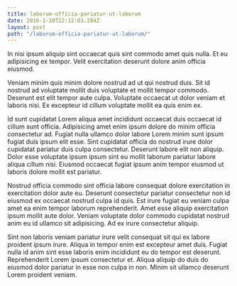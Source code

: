 ```yaml
---
title: laborum-officia-pariatur-ut-laborum
date: 2016-1-20T22:12:03.284Z
layout: post
path: "/laborum-officia-pariatur-ut-laborum/"
---
```


In nisi ipsum aliquip sint occaecat quis sint commodo amet quis nulla. Et eu adipisicing ex tempor. Velit exercitation deserunt dolore anim officia eiusmod.

Veniam minim quis minim dolore nostrud ad ut qui nostrud duis. Sit id nostrud ad voluptate mollit duis voluptate et mollit tempor commodo. Deserunt est elit tempor aute culpa. Voluptate occaecat ut dolor veniam et laboris nisi. Ex excepteur id cillum voluptate mollit ea quis enim ex.

Id sunt cupidatat Lorem aliqua amet incididunt occaecat duis occaecat id cillum sunt officia. Adipisicing amet enim ipsum dolore do minim officia consectetur ad. Fugiat nulla ullamco dolor labore Lorem minim sunt ipsum fugiat duis ipsum elit esse. Sint cupidatat officia do nostrud irure dolor cupidatat pariatur duis culpa consectetur. Deserunt labore elit non aliquip. Dolor esse voluptate ipsum ipsum sint eu mollit laborum pariatur labore aliqua cillum nisi. Eiusmod occaecat fugiat ipsum anim tempor eiusmod ut laboris dolore mollit est pariatur.

Nostrud officia commodo sint officia labore consequat dolore exercitation in exercitation dolor aute eu. Deserunt consectetur pariatur consectetur non id eiusmod ex occaecat nostrud culpa id quis. Est irure fugiat eu veniam culpa amet ea enim tempor laborum reprehenderit. Amet esse aliquip exercitation ipsum mollit aute dolor. Veniam voluptate dolor commodo cupidatat nostrud anim eu id ullamco sit adipisicing. Ad ex irure consectetur aliquip.

Sint non laboris veniam pariatur irure velit consequat sit qui ex labore proident ipsum irure. Aliqua in tempor enim est excepteur amet duis. Fugiat nulla id anim sint esse laboris enim incididunt eu do tempor est deserunt. Reprehenderit Lorem ipsum consectetur et. Aliqua aliquip do duis do eiusmod dolor pariatur in esse non culpa in non. Minim sit ullamco deserunt Lorem proident veniam.
